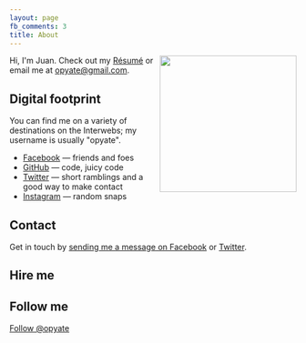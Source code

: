 ```yaml
---
layout: page
fb_comments: 3
title: About
---
```


<img src="http://www.gravatar.com/avatar/c22bbf2aac2a3841d80f5363d73e3ebe.png?s=512" width="240" height="240" align="right">

Hi, I'm Juan. Check out my [Résumé](/about/resume/) or email me at <a href="mailto:%6F%70%79%61%74%65%40%67%6D%61%69%6C%2E%63%6F%6D" title="Contact me.">&#111;&#112;&#121;&#97;&#116;&#101;&#64;&#103;&#109;&#97;&#105;&#108;&#46;&#99;&#111;&#109;</a>.

## Digital footprint

You can find me on a variety of destinations on the Interwebs; my username is usually "opyate".

- [Facebook](http://www.facebook.com/opyate) — friends and foes
- [GitHub](https://github.com/opyate) — code, juicy code
- [Twitter](http://twitter.com/opyate) — short ramblings and a good way to make contact
- [Instagram](http://instagram.com/opyate) — random snaps


## Contact

Get in touch by [sending me a message on Facebook](https://www.facebook.com/messages/opyate) or [Twitter](http://twitter.com/opyate).

## Hire me

<!--
    PeoplePerHour Profile Widget
    The div#pph-hire me is the element
    where the iframe will be inserted.
    You may move this element wherever
    you need to display the widget
-->
<div id="pph-hireme"></div>
<script type="text/javascript">
(function(d, s) {
    var useSSL = 'https:' == document.location.protocol;
    var js, where = d.getElementsByTagName(s)[0],
    js = d.createElement(s);
    js.src = (useSSL ? 'https:' : 'http:') +  '//www.peopleperhour.com/hire/140684734/327916.js?width=300&height=255&orientation=vertical&theme=light&hourlies=68113&rnd='+parseInt(Math.random()*10000, 10);
    try { where.parentNode.insertBefore(js, where); } catch (e) { if (typeof console !== 'undefined' && console.log && e.stack) { console.log(e.stack); } }
}(document, 'script'));
</script>

## Follow me

<a href="https://twitter.com/opyate" class="twitter-follow-button" data-show-count="false" data-size="large">Follow @opyate</a>
<script>!function(d,s,id){var js,fjs=d.getElementsByTagName(s)[0],p=/^http:/.test(d.location)?'http':'https';if(!d.getElementById(id)){js=d.createElement(s);js.id=id;js.src=p+'://platform.twitter.com/widgets.js';fjs.parentNode.insertBefore(js,fjs);}}(document, 'script', 'twitter-wjs');</script>

<!-- Place this tag where you want the widget to render. -->
<div class="g-person" data-href="//plus.google.com/115689360157951814802" data-rel="author"></div>

<!-- Place this tag after the last widget tag. -->
<script type="text/javascript">
  window.___gcfg = {lang: 'en-GB'};

  (function() {
    var po = document.createElement('script'); po.type = 'text/javascript'; po.async = true;
    po.src = 'https://apis.google.com/js/plusone.js';
    var s = document.getElementsByTagName('script')[0]; s.parentNode.insertBefore(po, s);
  })();
</script>
